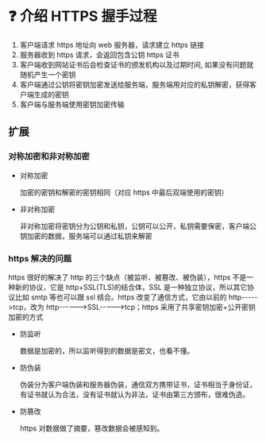 # :question: 介绍 HTTPS 握手过程

1.  客户端请求 https 地址向 web 服务器，请求建立 https 链接
2.  服务器收到 https 请求，会返回包含公钥 https 证书
3.  客户端收到网站证书后会检查证书的颁发机构以及过期时间, 如果没有问题就随机产生一个密钥
4.  客户端通过公钥将密钥加密发送给服务端，服务端用对应的私钥解密，获得客户端生成的密钥
5.  客户端与服务端使用密钥加密传输

## 扩展

### 对称加密和非对称加密

- 对称加密

  加密的密钥和解密的密钥相同（对应 https 中最后双端使用的密钥）

- 非对称加密

  非对称加密将密钥分为公钥和私钥，公钥可以公开，私钥需要保密，客户端公钥加密的数据，服务端可以通过私钥来解密

### https 解决的问题

https 很好的解决了 http 的三个缺点（被监听、被篡改、被伪装），https 不是一种新的协议，它是 http+SSL(TLS)的结合体，SSL 是一种独立协议，所以其它协议比如 smtp 等也可以跟 ssl 结合。https 改变了通信方式，它由以前的 http----->tcp，改为 http------>SSL----->tcp；https 采用了共享密钥加密+公开密钥加密的方式

- 防监听

  数据是加密的，所以监听得到的数据是密文，也看不懂。

- 防伪装

  伪装分为客户端伪装和服务器伪装，通信双方携带证书，证书相当于身份证，有证书就认为合法，没有证书就认为非法，证书由第三方颁布，很难伪造。

- 防篡改

  https 对数据做了摘要，篡改数据会被感知到。
